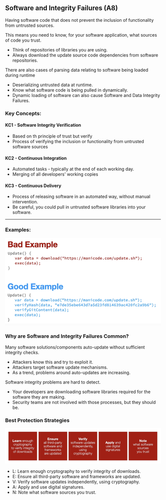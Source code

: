 ## Software and Integrity Failures (A8)

Having software code that does not prevent the inclusion of functionality from untrusted sources.

This means you need to know, for your software application, what sources of code you trust.

- Think of repositories of libraries you are using.
- Always download the update source code dependencies from software repositories.

There are also cases of parsing data relating to software being loaded during runtime

- Deserializing untrusted data at runtime.
- Know what software code is being pulled in dynamically.
- Dynamic loading of software can also cause Software and Data Integrity Failures.

### Key Concepts:

#### KC1 - Software Integrity Verification

- Based on th principle of trust but verify
- Process of verifying the inclusion or functionality from untrusted software sources

#### KC2 - Continuous Integration

- Automated tasks - typically at the end of each working day.
- Merging of all developers' working copies

#### KC3 - Continuous Delivery

- Process of releasing software in an automated way, without manual intervention.
- Be careful, you could pull in untrusted software libraries into your software.

---

### Examples:

![Bad And Good Example](./images/examples.png)

### Why are Software and Integrity Failures Common?

Many software solutions/components auto-update without sufficient integrity checks.

- Attackers know this and try to exploit it.
- Attackers target software update mechanisms.
- As a trend, problems around auto-updates are increasing.

Software integrity problems are hard to detect.

- Your developers are downloading software libraries required for the software they are making.
- Security teams are not involved with those processes, but they should be.

### Best Protection Strategies

![image_alt_description](./images/levan.png)

- L: Learn enough cryptography to verify integrity of downloads.
- E: Ensure all third-party software and frameworks are updated.
- V: Verify software updates independently, using cryptography.
- A: Apply and use digital signatures.
- N: Note what software sources you trust.
